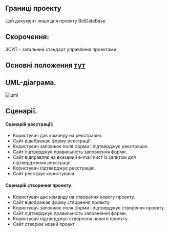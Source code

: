 ﻿## Границі проекту
Цей документ лише для проекту BolDateBase.
## Скорочення:
ЗСУП - загальний стандарт управління проектами.
## Основні положення [тут](Основні положення.md)
## UML-діаграма.
![uml](http://www.plantuml.com/plantuml/png/fP9FIiD05CRtSugtD8jUGNeLiL43jOKuxci4TI5KN5Hme-85XfhYE4acL_ZUZVmOT25gKBe9oVVdzyYy6P_OlTAU7a_DD3-mOkTI5eT7LYP5cU_ROZupk4VK1RoUQQNdMCFffOnsPGVFw6auIeskqA7JfIGfOeEW5QqMFXiWFD2ueXG40P5fHqmzt7bay1KzdpMdDi8FHxy6kteztDpWHLV9M52-uFioC-RFVoAZn7cYiFuOKi4B2v62nzkNKlPly1tQb4hOBLctyEbCcXzf1ZTqqpJcVzzc-7wMdrirutmsuSLv1m00)
## Сценарії.
#### Сценарій реєстрації:
- Користувач дає команду на реєстрацію.
- Сайт відображає форму реєстрації.
- Користувач заповнює поля форми і підтверджує реєстрацію.
- Сайт підтверджує правильність заповнення форми.
- Сайт відправляє на вказаний e-mail лист із запитом для підтвердження реєстрації.
- Користувач підтверджує реєстрацію.
- Сайт реєструє користувача.

#### Сценарій створення проекту:
- Користувач дає команду на створення новогу проекту.
- Сайт відображає форму створення проекту.
- Користувач заповнює поля форми і підтверджує створення проекту.
- Сайт підтверджує правильність заповнення форми.
- Користувач підтверджує створення нового проекту.
- Сайт створює новий проект.

